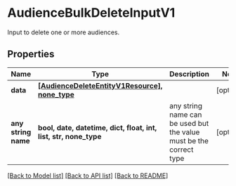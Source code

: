 # AudienceBulkDeleteInputV1

Input to delete one or more audiences.

## Properties
Name | Type | Description | Notes
------------ | ------------- | ------------- | -------------
**data** | [**[AudienceDeleteEntityV1Resource], none_type**](AudienceDeleteEntityV1Resource.md) |  | [optional] 
**any string name** | **bool, date, datetime, dict, float, int, list, str, none_type** | any string name can be used but the value must be the correct type | [optional]

[[Back to Model list]](../README.md#documentation-for-models) [[Back to API list]](../README.md#documentation-for-api-endpoints) [[Back to README]](../README.md)


